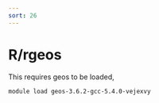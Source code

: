 ```yaml
---
sort: 26
---
```


# R/rgeos

This requires geos to be loaded,

```bash
module load geos-3.6.2-gcc-5.4.0-vejexvy
```
